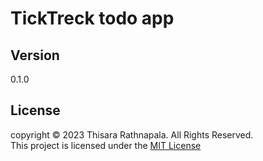 # TickTreck todo app

## Version
0.1.0

## License
copyright &copy; 2023 Thisara Rathnapala. All Rights Reserved. <br>
This project is licensed under the [MIT License](LICENSE.txt)